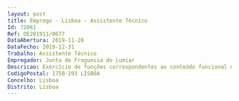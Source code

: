 ```yaml
--- 
layout: post
title: Emprego - Lisboa - Assistente Técnico
Id: 72061
Ref: OE201911/0677
DataAbertura: 2019-11-28
DataFecho: 2019-12-31
Trabalho: Assistente Técnico
Empregador: Junta de Freguesia do Lumiar
Descricao: Exercício de funções correspondentes ao conteúdo funcional de assistente técnico, designadamente, atendimento e encaminhamento dos cidadãos  participação nos procedimentos administrativos no âmbito do secretariado e conhecimento de informática na ótica do utilizador.
CodigoPostal: 1750-293 LISBOA
Concelho: Lisboa
Distrito: Lisboa
--- 
```

